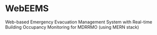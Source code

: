 # WebEEMS
Web-based Emergency Evacuation Management System with Real-time Building Occupancy Monitoring for MDRRMO (using MERN stack)
